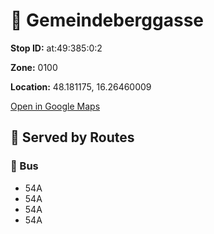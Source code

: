 # 🚉 Gemeindeberggasse


**Stop ID:** at:49:385:0:2

**Zone:** 0100

**Location:** 48.181175, 16.26460009

[Open in Google Maps](https://www.google.com/maps?q=48.181175,16.26460009)

## 🚆 Served by Routes

### 🚌 Bus
- 54A
- 54A
- 54A
- 54A